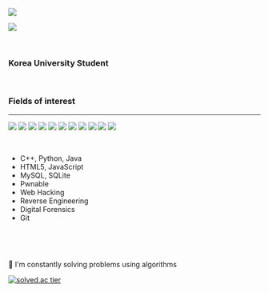<p>
  <img src="https://capsule-render.vercel.app/api?type=waving&amp;height=200&amp;text=Crescendo0709&amp;fontAlign=80&amp;color=gradient" style="max-width: 120%;">
  </p>
  <p>
  <a href="https://blog.naver.com/apple8718" target="_blank">
    <img src="https://img.shields.io/badge/NAVER Blog-03C75A?style=flat&logo=naver&logoColor=ffffff"/>
  </a>
</p>
<p>&nbsp;</p>

<h3><span>Korea University Student</span></h3>

<p>&nbsp;</p>

<h3><span>Fields of interest</span></h3>

<hr />

<p>
  <img src="https://img.shields.io/badge/C++-00599c?style=flat&logo=c%2b%2b&logoColor=ffffff"/>
  <img src="https://img.shields.io/badge/C-a8b9cc?style=flat&logo=c&logoColor=ffffff"/>
  <img src="https://img.shields.io/badge/Java-007396?style=flat&logo=Java&logoColor=ffffff"/>
  <img src="https://img.shields.io/badge/Python-3776ab?style=flat&logo=Python&logoColor=ffffff"/>
  <img src="https://img.shields.io/badge/MySQL-4479a1?style=flat&logo=MySQL&logoColor=ffffff"/>
  <img src="https://img.shields.io/badge/SQLite-003b57?style=flat&logo=SQLite&logoColor=ffffff"/>
  <img src="https://img.shields.io/badge/JavaScript-f7df1e?style=flat&logo=JavaScript&logoColor=ffffff"/>
  <img src="https://img.shields.io/badge/Linux-fcc624?style=flat&logo=Linux&logoColor=ffffff"/>
  <img src="https://img.shields.io/badge/HTML5-e34f26?style=flat&logo=HTML5&logoColor=ffffff"/>
  <img src="https://img.shields.io/badge/Git-f05032?style=flat&logo=Git&logoColor=ffffff"/>
  <img src="https://img.shields.io/badge/Flask-000000?style=flat&logo=Flask&logoColor=ffffff"/>
</p>
<p>&nbsp;</p>

<ul>
  <li>C++, Python, Java</li>
  <li>HTML5, JavaScript</li>
  <li>MySQL, SQLite</li>
  <li>Pwnable</li>
  <li>Web Hacking</li>
  <li>Reverse Engineering</li>
  <li>Digital Forensics</li>
  <li>Git</li>
</ul>
<p>&nbsp;</p>
<p>&nbsp;</p>

<p>
  <span>💬 I&#39;m constantly solving problems using algorithms</span>
</p>

<p>
  <a href='https://solved.ac/apple8718'><img src="http://mazassumnida.wtf/api/v2/generate_badge?boj=apple8718" referrerpolicy="no-referrer" alt="solved.ac tier"></a></p><p>&nbsp;</p>
